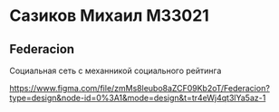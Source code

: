 # Сазиков Михаил M33021 
## Federacion

Социальная сеть с механникой социального рейтинга 

https://www.figma.com/file/zmMs8leubo8aZCF09Kb2oT/Federacion?type=design&node-id=0%3A1&mode=design&t=tr4eWj4qt3lYa5az-1
